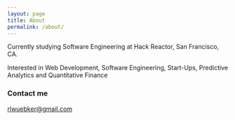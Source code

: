 ```yaml
---
layout: page
title: About
permalink: /about/
---
```


Currently studying Software Engineering at Hack Reactor, San Francisco, CA.

Interested in Web Development, Software Engineering, Start-Ups, Predictive Analytics and Quantitative Finance

### Contact me

[rlwuebker@gmail.com](mailto:rlwuebker@gmail.com)
